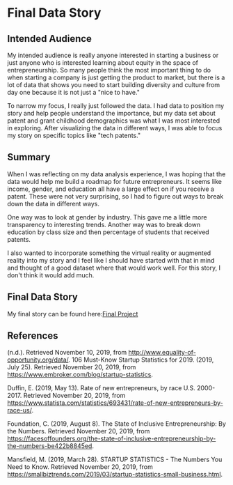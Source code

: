 # Final Data Story

## Intended Audience 

My intended audience is really anyone interested in starting a business or just anyone who is interested learning about equity in the space of entrepreneurship. So many people think the most important thing to do when starting a company is just getting the product to market, but there is a lot of data that shows you need to start building diversity and culture from day one because it is not just a "nice to have." 

To narrow my focus, I really just followed the data. I had data to position my story and help people understand the importance, but my data set about patent and grant childhood demographics was what I was most interested in exploring. After visualizing the data in different ways, I was able to focus my story on specific topics like "tech patents."

## Summary 

When I was reflecting on my data analysis experience, I was hoping that the data would help me build a roadmap for future entrepreneurs. It seems like income, gender, and education all have a large effect on if you receive a patent. These were not very surprising, so I had to figure out ways to break down the data in different ways.

One way was to look at gender by industry. This gave me a little more transparency to interesting trends. Another way was to break down education by class size and then percentage of students that received patents. 

I also wanted to incorporate something the virtual reality or augmented reality into my story and I feel like I should have started with that in mind and thought of a good dataset where that would work well. For this story, I don't think it would add much.

## Final Data Story

My final story can be found here:[Final Project](https://carnegiemellon.shorthandstories.com/paigekassalen/index.html)

## References 

(n.d.). Retrieved November 10, 2019, from http://www.equality-of-opportunity.org/data/.
106 Must-Know Startup Statistics for 2019. (2019, July 25). Retrieved November 20, 2019, from https://www.embroker.com/blog/startup-statistics.

Duffin, E. (2019, May 13). Rate of new entrepreneurs, by race U.S. 2000-2017. Retrieved November 20, 2019, from https://www.statista.com/statistics/693431/rate-of-new-entrepreneurs-by-race-us/.

Foundation, C. (2019, August 8). The State of Inclusive Entrepreneurship: By the Numbers. Retrieved November 20, 2019, from https://facesoffounders.org/the-state-of-inclusive-entrepreneurship-by-the-numbers-be422b8845ed.

Mansfield, M. (2019, March 28). STARTUP STATISTICS - The Numbers You Need to Know. Retrieved November 20, 2019, from https://smallbiztrends.com/2019/03/startup-statistics-small-business.html.

